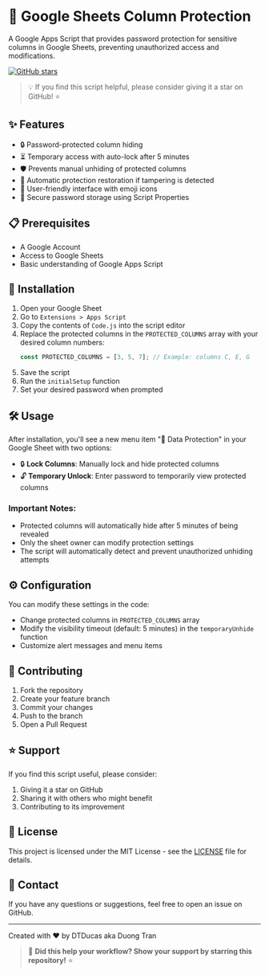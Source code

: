 # 🔐 Google Sheets Column Protection

A Google Apps Script that provides password protection for sensitive columns in Google Sheets, preventing unauthorized access and modifications.

[![GitHub stars](https://img.shields.io/github/stars/DTDucas/GAS?style=social)](https://github.com/DTDucas/GAS)

> 💡 If you find this script helpful, please consider giving it a star on GitHub! ⭐

## ✨ Features

- 🔒 Password-protected column hiding
- ⏳ Temporary access with auto-lock after 5 minutes
- 🛡️ Prevents manual unhiding of protected columns
- 🚨 Automatic protection restoration if tampering is detected
- 📱 User-friendly interface with emoji icons
- 🔑 Secure password storage using Script Properties

## 📋 Prerequisites

- A Google Account
- Access to Google Sheets
- Basic understanding of Google Apps Script

## 🚀 Installation

1. Open your Google Sheet
2. Go to `Extensions > Apps Script`
3. Copy the contents of `Code.js` into the script editor
4. Replace the protected columns in the `PROTECTED_COLUMNS` array with your desired column numbers:
   ```javascript
   const PROTECTED_COLUMNS = [3, 5, 7]; // Example: columns C, E, G
   ```
5. Save the script
6. Run the `initialSetup` function
7. Set your desired password when prompted

## 🛠️ Usage

After installation, you'll see a new menu item "🔐 Data Protection" in your Google Sheet with two options:

- 🔒 **Lock Columns**: Manually lock and hide protected columns
- 🔓 **Temporary Unlock**: Enter password to temporarily view protected columns

### Important Notes:
- Protected columns will automatically hide after 5 minutes of being revealed
- Only the sheet owner can modify protection settings
- The script will automatically detect and prevent unauthorized unhiding attempts

## ⚙️ Configuration

You can modify these settings in the code:

- Change protected columns in `PROTECTED_COLUMNS` array
- Modify the visibility timeout (default: 5 minutes) in the `temporaryUnhide` function
- Customize alert messages and menu items

## 🤝 Contributing

1. Fork the repository
2. Create your feature branch
3. Commit your changes
4. Push to the branch
5. Open a Pull Request

## ⭐ Support

If you find this script useful, please consider:
1. Giving it a star on GitHub
2. Sharing it with others who might benefit
3. Contributing to its improvement

## 📝 License

This project is licensed under the MIT License - see the [LICENSE](LICENSE) file for details.

## 📧 Contact

If you have any questions or suggestions, feel free to open an issue on GitHub.

---

Created with ❤️ by DTDucas aka Duong Tran

> 🌟 **Did this help your workflow? Show your support by starring this repository!** ⭐
